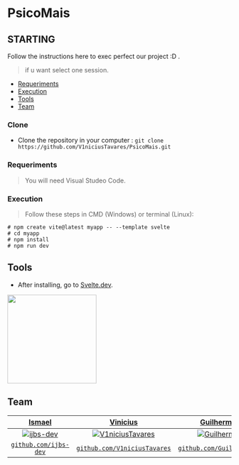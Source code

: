 # PsicoMais


## STARTING

Follow the instructions here to exec perfect our project :D .
> if u want select one session.

- [Requeriments](#Requeriments)
- [Execution](#Execution)
- [Tools](#Tools)
- [Team](#Team)

### Clone
- Clone the repository in your computer : ```git clone https://github.com/V1niciusTavares/PsicoMais.git ```

### Requeriments

> You will need Visual Studeo Code.

### Execution

> Follow these steps in CMD (Windows) or terminal (Linux):

```
# npm create vite@latest myapp -- --template svelte
# cd myapp
# npm install
# npm run dev
```

## Tools

- After installing, go to [Svelte.dev](https://svelte.dev/).

<!-- ## Suporte

- Email : monitoriadigitalsuporte@gmail.com -->
<!--![alt text](https://media.giphy.com/media/3ov9k0Ziq50EoOuWRi/source.gif "Praise the sun!")  -->
<img src= "https://media.giphy.com/media/3ov9k0Ziq50EoOuWRi/source.gif" width="200">

## Team

| <a href="https://github.com/ijbs-dev" target="_blank">Ismael</a> | <a href="https://github.com/V1niciusTavares" target="_blank">Vinicius</a> | <a href="https://github.com/GuilhermeH6" target="_blank">Guilherme</a> | <a href="https://github.com/LukeVanHagen" target="_blank">LukeVanHagen</a> | <a 
| :---: |:---:| :---:| :---:| :---:|
| [![ijbs-dev](https://avatars0.githubusercontent.com/u/61188485?s=460&v=4)](https://github.com/ijbs-dev)  | [![V1niciusTavares](https://avatars.githubusercontent.com/u/113178429?v=4)](https://github.com/V1niciusTavares) | [![Guilherme](https://avatars.githubusercontent.com/u/47796068?v=4)](https://github.com/GuilhermeH6) | [![LukeVanHagen](https://avatars0.githubusercontent.com/u/72463770?s=460&v=4)](https://github.com/LukeVanHagen)
<a href="https://github.com/ijbs-dev" target="_blank">`github.com/ijbs-dev`</a> | <a href="https://github.com/V1niciusTavares" target="_blank">`github.com/V1niciusTavares`</a> | <a href="https://github.com/GuilhermeH6" target="_blank">`github.com/GuilhermeH6`</a> | <a href="https://github.com/LukeVanHagen" target="_blank">`github.com/LukeVanHagen`</a> | 
<!-- ## Licença
[![License](http://img.shields.io/:license-mit-blue.svg?style=flat-square)](http://badges.mit-license.org)
- **[MIT license](http://opensource.org/licenses/mit-license.php)**
- Copyright 2019© <a href="https://github.com/ijbs-dev" target="_blank">Ismael DEV</a>. -->
